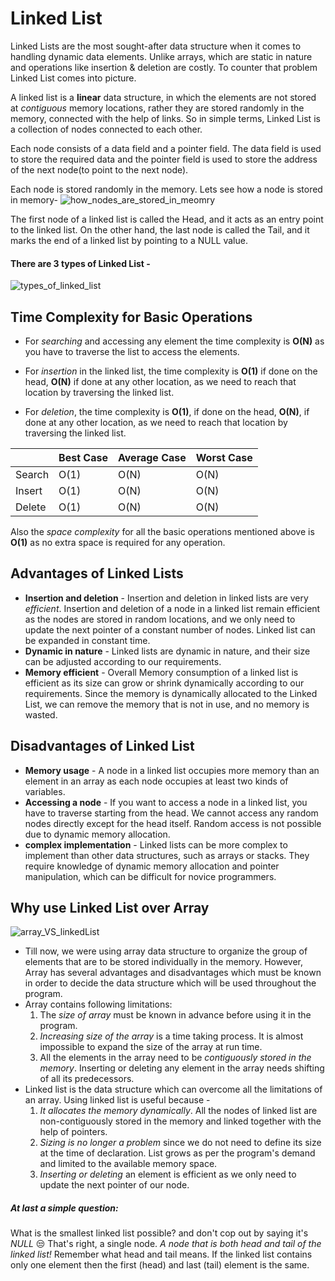 # Linked List

Linked Lists are the most sought-after data structure when it comes to handling dynamic data elements. Unlike arrays, which are static in nature and operations like insertion & deletion are costly. To counter that problem Linked List comes into picture.

A linked list is a **linear** data structure, in which the elements are not stored at *contiguous* memory locations, rather they are stored randomly in the memory, connected with the help of links. So in simple terms, Linked List is a collection of nodes connected to each other. 

Each node consists of a data field and a pointer field. The data field is used to store the required data and the pointer field is used to store the address of the next node(to point to the next node).

Each node is stored randomly in the memory. Lets see how a node is stored in memory-
![how_nodes_are_stored_in_meomry](https://2.bp.blogspot.com/-Q7DbZCYQwbo/UvkTWyBt9rI/AAAAAAAAAHY/AOK6bYcYnw4/s1600/22.JPG)

The first node of a linked list is called the Head, and it acts as an entry point to the linked list. On the other hand, the last node is called the Tail, and it marks the end of a linked list by pointing to a NULL value.

#### There are 3 types of Linked List - 
![types_of_linked_list](https://devopedia.org/images/article/409/6269.1647166159.png)


## Time Complexity for Basic Operations
- For *searching* and accessing any element the time complexity is **O(N)** as you have to traverse the list to access the elements.

- For *insertion* in the linked list, the time complexity is **O(1)** if done on the head, **O(N)** if done at any other location, as we need to reach that location by traversing the linked list.

- For *deletion*, the time complexity is **O(1)**, if done on the head, **O(N)**, if done at any other location, as we need to reach that location by traversing the linked list.

|        | Best Case | Average Case | Worst Case |
|--------|-----------|--------------|------------|
| Search | O(1)      | O(N)         | O(N)       |
| Insert | O(1)      | O(N)         | O(N)       |
| Delete | O(1)      | O(N)         | O(N)       |

Also the *space complexity* for all the basic operations mentioned above is **O(1)** as no extra space is required for any operation.

## Advantages of Linked Lists
- **Insertion and deletion** - Insertion and deletion in linked lists are very *efficient*. Insertion and deletion of a node in a linked list remain efficient as the nodes are stored in random locations, and we only need to update the next pointer of a constant number of nodes. Linked list can be expanded in constant time.
- **Dynamic in nature** - Linked lists are dynamic in nature, and their size can be adjusted according to our requirements.
- **Memory efficient** - Overall Memory consumption of a linked list is efficient as its size can grow or shrink dynamically according to our requirements. Since the memory is dynamically allocated to the Linked List, we can remove the memory that is not in use, and no memory is wasted. 

## Disadvantages of Linked List
- **Memory usage** - A node in a linked list occupies more memory than an element in an array as each node occupies at least two kinds of variables.
- **Accessing a node** - If you want to access a node in a linked list, you have to traverse starting from the head. We cannot access any random nodes directly except for the head itself. Random access is not possible due to dynamic memory allocation.
- **complex implementation** - Linked lists can be more complex to implement than other data structures, such as arrays or stacks. They require knowledge of dynamic memory allocation and pointer manipulation, which can be difficult for novice programmers.

## Why use Linked List over Array
![array_VS_linkedList](https://miro.medium.com/v2/resize:fit:3454/1*G43FVT5xJ1n1QDKVNZUxXQ.jpeg)
- Till now, we were using array data structure to organize the group of elements that are to be stored individually in the memory. However, Array has several advantages and disadvantages which must be known in order to decide the data structure which will be used throughout the program.
- Array contains following limitations:
    1. The *size of array* must be known in advance before using it in the program.
    2. *Increasing size of the array* is a time taking process. It is almost impossible to expand the size of the array at run time.
    3. All the elements in the array need to be *contiguously stored in the memory*. Inserting or deleting any element in the array needs shifting of all its predecessors.
- Linked list is the data structure which can overcome all the limitations of an array. Using linked list is useful because - 
    1. *It allocates the memory dynamically*. All the nodes of linked list are non-contiguously stored in the memory and linked together with the help of pointers.
    2. *Sizing is no longer a problem* since we do not need to define its size at the time of declaration. List grows as per the program's demand and limited to the available memory space.
    3. *Inserting or deleting* an element is efficient as we only need to update the next pointer of our node.

##### At last a simple question:
What is the smallest linked list possible? and don't cop out by saying it's *NULL* :unamused:
That's right, a single node. *A node that is both head and tail of the linked list!* Remember what head and tail means. If the linked list contains only one element then the first (head) and last (tail) element is the same.